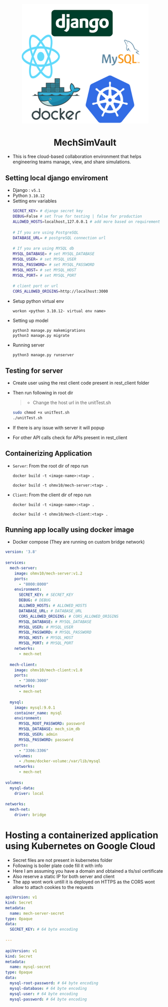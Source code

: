 <center>

<!-- |||||
|-|-|-|-|
| <img src="./readme_img/mysql-logo.svg" width=600/> | <img src="./readme_img/Django-Logo.png" width=1000/> | <img src="./readme_img/docker.svg" width=500/> | <img src="./readme_img/react-2.svg" width=500 /> | -->
<img src="./readme_img/mech.svg" width=400>

# MechSimVault

</center>

- This is free cloud-based collaboration environment that helps engineering teams manage, view, and share simulations.

## Setting local django enviroment
- Django : `v5.1`
- Python `3.10.12`
- Setting env variables
  ```sh
  SECRET_KEY= # django secret key
  DEBUG=False # set True for testing | false for production
  ALLOWED_HOSTS=localhost,127.0.0.1 # add more based on requirement

  # If you are using PostgreSQL
  DATABASE_URL= # postgreSQL connection url

  # If you are using MYSQL db
  MYSQL_DATABASE= # set MYSQL_DATABASE
  MYSQL_USER= # set MYSQL_USER
  MYSQL_PASSWORD= # set MYSQL_PASSWORD
  MYSQL_HOST= # set MYSQL_HOST
  MYSQL_PORT= # set MYSQL_PORT

  # client port or url 
  CORS_ALLOWED_ORIGINS=http://localhost:3000
  ```
- Setup python virtual env 
  ```
  workon <python 3.10.12- virtual env name>
  ```
- Setting up model
  ```
  python3 manage.py makemigrations
  python3 manage.py migrate
  ```
- Running server
  ```
  python3 manage.py runserver
  ```

## Testing for server
- Create user using the rest client code present in rest_client folder
- Then run following in root dir
  > - Change the host url in the unitTest.sh 
 
  ```bash
  sudo chmod +x unitTest.sh
  ./unitTest.sh
  ```
- If there is any issue with server it will popup
- For other API calls check for APIs present in rest_client

## Containerizing Application
- `Server`: From the root dir of repo run
  ```
  docker build -t <image-name>:<tag> .
  ```
  ```
  docker build -t ohmv10/mech-server:<tag> .
  ```
- `Client`: From the client dir of repo run
  ```
  docker build -t <image-name>:<tag> .
  ```
  ```
  docker build -t ohmv10/mech-client:<tag> .
  ```
  
## Running app locally using docker image 
- Docker compose (They are running on custom bridge network)
```yaml
version: '3.8'

services:
  mech-server:
    image: ohmv10/mech-server:v1.2
    ports:
      - "8000:8000"
    environment:
      SECRET_KEY: # SECRET_KEY 
      DEBUG: # DEBUG 
      ALLOWED_HOSTS: # ALLOWED_HOSTS 
      DATABASE_URL: # DATABASE_URL 
      CORS_ALLOWED_ORIGINS: # CORS_ALLOWED_ORIGINS 
      MYSQL_DATABASE: # MYSQL_DATABASE 
      MYSQL_USER: # MYSQL_USER 
      MYSQL_PASSWORD: # MYSQL_PASSWORD 
      MYSQL_HOST: # MYSQL_HOST 
      MYSQL_PORT: # MYSQL_PORT 
    networks:
      - mech-net

  mech-client:
    image: ohmv10/mech-client:v1.0
    ports:
      - "3000:3000"
    networks:
      - mech-net

  mysql:
    image: mysql:9.0.1
    container_name: mysql
    environment:
      MYSQL_ROOT_PASSWORD: password
      MYSQL_DATABASE: mech_sim_db
      MYSQL_USER: admin
      MYSQL_PASSWORD: password
    ports:
      - "3306:3306"
    volumes:
      - /home/docker-volume:/var/lib/mysql
    networks:
      - mech-net

volumes:
  mysql-data:
    driver: local

networks:
  mech-net:
    driver: bridge

```


# Hosting a containerized application using Kubernetes on Google Cloud 
- Secret files are not present in kubernetes folder
- Following is boiler plate code fill it with info
- Here I am assuming you have a domain and obtained a tls/ssl certificate
- Also reserve a static IP for both server and client
- The app wont work untill it is deployed on HTTPS as the CORS wont allow to attach cookies to the requests

```yaml
apiVersion: v1
kind: Secret
metadata:
  name: mech-server-secret
type: Opaque
data:
  SECRET_KEY: # 64 byte encoding 

---

apiVersion: v1
kind: Secret
metadata:
  name: mysql-secret
type: Opaque
data:
  mysql-root-password: # 64 byte encoding 
  mysql-database: # 64 byte encoding 
  mysql-user: # 64 byte encoding 
  mysql-password: # 64 byte encoding 
```

